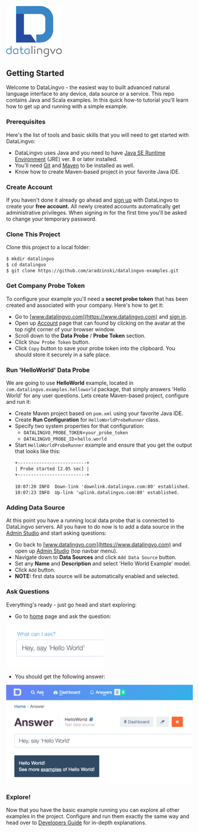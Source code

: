 <img src="images/datalingvo2.png" width="150"/>

## Getting Started
Welcome to DataLingvo - the easiest way to built advanced natural language
interface to any device, data source or a service. This repo contains Java and Scala
examples. In this quick how-to tutorial you'll learn how to get up and running with a
simple example.

### Prerequisites
Here's the list of tools and basic skills that you will need to get started with DataLingvo:
 - DataLingvo uses Java and you need to have [Java SE Runtime Environment](http://www.oracle.com/technetwork/java/javase/downloads/index.html) (JRE) ver. 8 or later installed.
 - You'll need [Git]("https://git-scm.com/downloads) and [Maven](https://maven.apache.org/install.html) to be installed as well.
 - Know how to create Maven-based project in your favorite Java IDE.

### Create Account
If you haven't done it already go ahead and [sign up](https://www.datalingvo.com/client/src/datalingvo.html#/signup)
with DataLingvo to create your **free account.** All newly created accounts automatically
get administrative privileges. When signing in for the first time you'll be asked to change
your temporary password.

### Clone This Project
Clone this project to a local folder:
```shell
$ mkdir datalingvo
$ cd datalingvo
$ git clone https://github.com/aradzinski/datalingvo-examples.git
```

### Get Company Probe Token
To configure your example you'll need a <b>secret probe token</b> that has been created and
associated with your company. Here's how to get it:
 - Go to [www.datalingvo.com](https://www.datalingvo.com) and [sign in](https://datalingvo.com/client/src/datalingvo.html#/signin).
 - Open up [Account](https://datalingvo.com/client/src/datalingvo.html#/account) page that can found by clicking on the avatar at the top right corner of your browser window.
 - Scroll down to the **Data Probe** / **Probe Token** section.
 - Click `Show Probe Token` button.</li>
 - Click `Copy` button to save your probe token into the clipboard. You should store it securely in a safe place.
 
### Run 'HelloWorld' Data Probe
We are going to use **HelloWorld** example, located in `com.datalingvo.examples.helloworld` package, that simply answers 'Hello World' for
any user questions. Lets create Maven-based project, configure and run it:
 - Create Maven project based on `pom.xml` using your favorite Java IDE.
 - Create **Run Configuration** for `HelloWorldProbeRunner` class.
 - Specify two system properties for that configuration:
   - `DATALINGVO_PROBE_TOKEN`=`your_probe_token`
   - `DATALINGVO_PROBE_ID`=`hello.world`
 - Start `HelloWorldProbeRunner` example and ensure that you get the output that looks like this:
    ```shell
    +--------------------------+
    | Probe started [2.05 sec] |
    +--------------------------+
    
    10:07:20 INFO  Down-link 'downlink.datalingvo.com:80' established.
    10:07:23 INFO  Up-link 'uplink.datalingvo.com:80' established.
    ``` 

### Adding Data Source
At this point you have a running local data probe that is connected to DataLingvo servers.
All you have to do now is to add a data source in the [Admin Studio](https://datalingvo.com/client/src/datalingvo.html#/studio) and
start asking questions:
 - Go back to [www.datalingvo.com](https://www.datalingvo.com) and open up [Admin Studio](https://datalingvo.com/client/src/datalingvo.html#/studio) (top navbar menu).
 - Navigate down to **Data Sources** and click `Add Data Source` button.
 - Set any **Name** and **Description** and select 'Hello World Example' model.
 - Click `Add` button.
 - **NOTE:** first data source will be automatically enabled and selected.
 
### Ask Questions
Everything's ready - just go head and start exploring:
 - Go to [home](https://datalingvo.com/client/src/datalingvo.html#/ask) page and ask the question: 
<img src="images/howto1.png" width="262px">

 - You should get the following answer: 
<img src="images/howto2.png" width="620px">

### Explore!
Now that you have the basic example running you can explore all other examples in the
project. Configure and run them exactly the same way and head over to
[Developers Guide](https://datalingvo.com/client/src/datalingvo.html#/devguide) for in-depth explanations.
 

